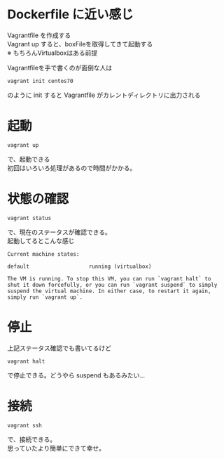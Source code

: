 # Dockerfile に近い感じ
Vagrantfile を作成する  
Vagrant up すると、boxFileを取得してきて起動する  
※ もちろんVirtualboxはある前提

Vagrantfileを手で書くのが面倒な人は
```
vagrant init centos70
```
のように init すると Vagrantfile がカレントディレクトリに出力される

# 起動
```
vagrant up
```
で、起動できる  
初回はいろいろ処理があるので時間がかかる。

# 状態の確認
```
vagrant status
```
で、現在のステータスが確認できる。  
起動してるとこんな感じ
```
Current machine states:

default                   running (virtualbox)

The VM is running. To stop this VM, you can run `vagrant halt` to
shut it down forcefully, or you can run `vagrant suspend` to simply
suspend the virtual machine. In either case, to restart it again,
simply run `vagrant up`.
```

# 停止
上記ステータス確認でも書いてるけど
```
vagrant halt
```
で停止できる。どうやら suspend もあるみたい…

# 接続
```
vagrant ssh
```
で、接続できる。  
思っていたより簡単にできて幸せ。
